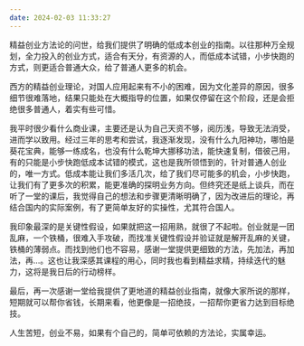 ```yaml
---
date: 2024-02-03 11:33:27
---
```


精益创业方法论的问世，给我们提供了明确的低成本创业的指南。以往那种万全规划，全力投入的创业方式，适合有天分，有资源的人，而低成本试错，小步快跑的方式，则更适合普通大众，给了普通人更多的机会。

西方的精益创业理论，对国人应用起来有不小的困难，因为文化差异的原因，很多细节很难落地，结果只能处在大概指导的位置，如果仅停留在这个阶段，还是会拒绝很多普通人，着实有些可惜。

我平时很少看什么商业课，主要还是认为自己天资不够，阅历浅，导致无法消受，进而学以致用。经过三年的思考和尝试，我逐渐发现，没有什么九阳神功，哪怕是葵花宝典，能够一练成名，也没有什么乾坤大挪移功法，能快速复制，借彼己用，有的只能是小步快跑低成本试错的模式，这也是我所领悟到的，针对普通人创业的，唯一方式。低成本能让我们多活几次，给了我们尽可能多的机会，小步快跑，让我们有了更多次的积累，能更准确的探明业务方向。但终究还是纸上谈兵，而在听了一堂的课后，我觉得自己的想法和步骤更清晰明确了，因为改进后的理论，再结合国内的实际案例，有了更简单友好的实操性，尤其符合国人。

我印象最深的是关键性假设，如果就把这一招用熟，就很了不起啦。创业就是一团乱麻，一个铁桶，很难入手攻破，而找准关键性假设并验证就是解开乱麻的关键，铁桶的薄弱点。而找到他们也不容易，感谢一堂提供更细致的方法，先加法，再加法，再…。这也让我深感其课程的用心，同时我也看到精益求精，持续迭代的魅力，这将是我日后的行动榜样。

最后，再一次感谢一堂给我提供了更地道的精益创业指南，就像大家所说的那样，短期就可以帮你省钱，长期来看，他更像是一招绝技，一招帮你更省力达到目标绝技。

人生苦短，创业不易，如果有个自己的，简单可依赖的方法论，实属幸运。
